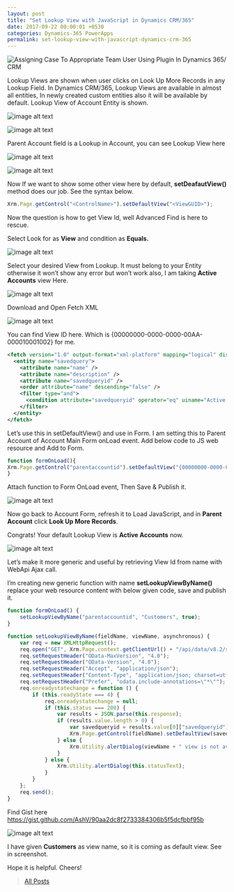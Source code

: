 ```yaml
---
layout: post
title: "Set Lookup View with JavaScript in Dynamics CRM/365"
date: 2017-09-22 00:00:01 +0530
categories: Dynamics-365 PowerApps
permalink: set-lookup-view-with-javascript-dynamics-crm-365
---
```


![Assigning Case To Appropriate Team User Using Plugin In Dynamics 365/ CRM](https://github.com/AshV/AshV.github.io/raw/master/Header-Images/ms-dynamics-365-header.webp)

Lookup Views are shown when user clicks on Look Up More Records in any Lookup Field. In Dynamics CRM/365, Lookup Views are available in almost all entities, In newly created custom entities also it will be available by default. Lookup View of Account Entity is shown.

![image alt text](assets/2017-09-22/image_0.png)

![image alt text](assets/2017-09-22/image_1.png)

Parent Account field is a Lookup in Account, you can see Lookup View here

![image alt text](assets/2017-09-22/image_2.png)

![image alt text](assets/2017-09-22/image_3.png)

Now If we want to show some other view here by default, **setDeafautView()** method does our job. See the syntax below.

```javascript
Xrm.Page.getControl("<ControlName>").setDefaultView("<ViewGUID>");
```

Now the question is how to get View Id, well Advanced Find is here to rescue.

Select Look for as **View** and condition as **Equals.**

![image alt text](assets/2017-09-22/image_4.png)

Select your desired View from Lookup. It must belong to your Entity otherwise it won’t show any error but won’t work also, I am taking **Active Accounts** view Here.

![image alt text](assets/2017-09-22/image_5.png)

Download and Open Fetch XML

![image alt text](assets/2017-09-22/image_6.png)

You can find View ID here. Which is {00000000-0000-0000-00AA-000010001002} for me.

```xml
<fetch version="1.0" output-format="xml-platform" mapping="logical" distinct="false">
  <entity name="savedquery">
    <attribute name="name" />
    <attribute name="description" />
    <attribute name="savedqueryid" />
    <order attribute="name" descending="false" />
    <filter type="and">
      <condition attribute="savedqueryid" operator="eq" uiname="Active Accounts" uitype="savedquery" value="{00000000-0000-0000-00AA-000010001002}" />
    </filter>
  </entity>
</fetch>
```

Let’s use this in setDefaultView() and use in Form. I am setting this to Parent Account of Account Main Form onLoad event. Add below code to JS web resource and Add to Form.

```javascript
function formOnLoad(){
Xrm.Page.getControl("parentaccountid").setDefaultView("{00000000-0000-0000-00AA-000010001002}");
}
```

Attach function to Form OnLoad event, Then Save & Publish it.

![image alt text](assets/2017-09-22/image_7.png) 

Now go back to Account Form, refresh it to Load JavaScript, and in **Parent Account** click **Look Up More Records**. 

Congrats! Your default Lookup View is **Active Accounts** now.

![image alt text](assets/2017-09-22/image_8.png)

Let’s make it more generic and useful by retrieving View Id from name with WebApi Ajax call.

I’m creating new generic function with name **setLookupViewByName()** replace your web resource content with below given code, save and publish it.

```javascript
function formOnLoad() {
    setLookupViewByName("parentaccountid", "Customers", true);
}

function setLookupViewByName(fieldName, viewName, asynchronous) {
    var req = new XMLHttpRequest();
    req.open("GET", Xrm.Page.context.getClientUrl() + "/api/data/v8.2/savedqueries?$select=savedqueryid&$filter=name eq '" + viewName + "'", asynchronous);
    req.setRequestHeader("OData-MaxVersion", "4.0");
    req.setRequestHeader("OData-Version", "4.0");
    req.setRequestHeader("Accept", "application/json");
    req.setRequestHeader("Content-Type", "application/json; charset=utf-8");
    req.setRequestHeader("Prefer", "odata.include-annotations=\"*\"");
    req.onreadystatechange = function () {
        if (this.readyState === 4) {
            req.onreadystatechange = null;
            if (this.status === 200) {
                var results = JSON.parse(this.response);
                if (results.value.length > 0) {
                    var savedqueryid = results.value[0]["savedqueryid"];
                    Xrm.Page.getControl(fieldName).setDefaultView(savedqueryid);
                } else {
                    Xrm.Utility.alertDialog(viewName + " view is not available.");
                }
            } else {
                Xrm.Utility.alertDialog(this.statusText);
            }
        }
    };
    req.send();
}
```
Find Gist here https://gist.github.com/AshV/90aa2dc8f2733384306b5f5dcfbbf95b

![image alt text](assets/2017-09-22/image_9.png)

I have given **Customers** as view name, so it is coming as default view. See in screenshot.

Hope it is helpful. Cheers!

>[All Posts](https://www.ashishvishwakarma.com/posts/)
